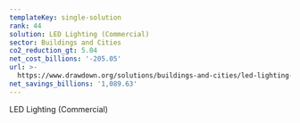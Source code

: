 ```yaml
---
templateKey: single-solution
rank: 44
solution: LED Lighting (Commercial)
sector: Buildings and Cities
co2_reduction_gt: 5.04
net_cost_billions: '-205.05'
url: >-
  https://www.drawdown.org/solutions/buildings-and-cities/led-lighting-commercial
net_savings_billions: '1,089.63'
---
```


LED Lighting (Commercial)